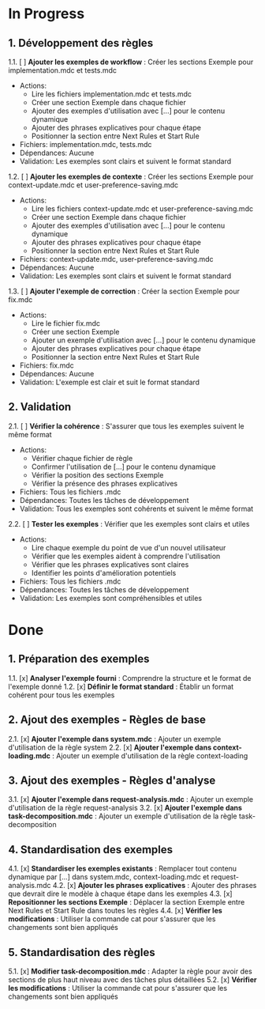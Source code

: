 # In Progress

## 1. Développement des règles
1.1. [ ] **Ajouter les exemples de workflow** : Créer les sections Exemple pour implementation.mdc et tests.mdc
- Actions:
  * Lire les fichiers implementation.mdc et tests.mdc
  * Créer une section Exemple dans chaque fichier
  * Ajouter des exemples d'utilisation avec [...] pour le contenu dynamique
  * Ajouter des phrases explicatives pour chaque étape
  * Positionner la section entre Next Rules et Start Rule
- Fichiers: implementation.mdc, tests.mdc
- Dépendances: Aucune
- Validation: Les exemples sont clairs et suivent le format standard

1.2. [ ] **Ajouter les exemples de contexte** : Créer les sections Exemple pour context-update.mdc et user-preference-saving.mdc
- Actions:
  * Lire les fichiers context-update.mdc et user-preference-saving.mdc
  * Créer une section Exemple dans chaque fichier
  * Ajouter des exemples d'utilisation avec [...] pour le contenu dynamique
  * Ajouter des phrases explicatives pour chaque étape
  * Positionner la section entre Next Rules et Start Rule
- Fichiers: context-update.mdc, user-preference-saving.mdc
- Dépendances: Aucune
- Validation: Les exemples sont clairs et suivent le format standard

1.3. [ ] **Ajouter l'exemple de correction** : Créer la section Exemple pour fix.mdc
- Actions:
  * Lire le fichier fix.mdc
  * Créer une section Exemple
  * Ajouter un exemple d'utilisation avec [...] pour le contenu dynamique
  * Ajouter des phrases explicatives pour chaque étape
  * Positionner la section entre Next Rules et Start Rule
- Fichiers: fix.mdc
- Dépendances: Aucune
- Validation: L'exemple est clair et suit le format standard

## 2. Validation
2.1. [ ] **Vérifier la cohérence** : S'assurer que tous les exemples suivent le même format
- Actions:
  * Vérifier chaque fichier de règle
  * Confirmer l'utilisation de [...] pour le contenu dynamique
  * Vérifier la position des sections Exemple
  * Vérifier la présence des phrases explicatives
- Fichiers: Tous les fichiers .mdc
- Dépendances: Toutes les tâches de développement
- Validation: Tous les exemples sont cohérents et suivent le même format

2.2. [ ] **Tester les exemples** : Vérifier que les exemples sont clairs et utiles
- Actions:
  * Lire chaque exemple du point de vue d'un nouvel utilisateur
  * Vérifier que les exemples aident à comprendre l'utilisation
  * Vérifier que les phrases explicatives sont claires
  * Identifier les points d'amélioration potentiels
- Fichiers: Tous les fichiers .mdc
- Dépendances: Toutes les tâches de développement
- Validation: Les exemples sont compréhensibles et utiles

# Done

## 1. Préparation des exemples
1.1. [x] **Analyser l'exemple fourni** : Comprendre la structure et le format de l'exemple donné
1.2. [x] **Définir le format standard** : Établir un format cohérent pour tous les exemples

## 2. Ajout des exemples - Règles de base
2.1. [x] **Ajouter l'exemple dans system.mdc** : Ajouter un exemple d'utilisation de la règle system
2.2. [x] **Ajouter l'exemple dans context-loading.mdc** : Ajouter un exemple d'utilisation de la règle context-loading

## 3. Ajout des exemples - Règles d'analyse
3.1. [x] **Ajouter l'exemple dans request-analysis.mdc** : Ajouter un exemple d'utilisation de la règle request-analysis
3.2. [x] **Ajouter l'exemple dans task-decomposition.mdc** : Ajouter un exemple d'utilisation de la règle task-decomposition

## 4. Standardisation des exemples
4.1. [x] **Standardiser les exemples existants** : Remplacer tout contenu dynamique par [...] dans system.mdc, context-loading.mdc et request-analysis.mdc
4.2. [x] **Ajouter les phrases explicatives** : Ajouter des phrases que devrait dire le modèle à chaque étape dans les exemples
4.3. [x] **Repositionner les sections Exemple** : Déplacer la section Exemple entre Next Rules et Start Rule dans toutes les règles
4.4. [x] **Vérifier les modifications** : Utiliser la commande cat pour s'assurer que les changements sont bien appliqués

## 5. Standardisation des règles
5.1. [x] **Modifier task-decomposition.mdc** : Adapter la règle pour avoir des sections de plus haut niveau avec des tâches plus détaillées
5.2. [x] **Vérifier les modifications** : Utiliser la commande cat pour s'assurer que les changements sont bien appliqués 